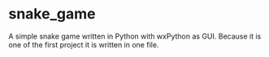 # snake_game
A simple snake game written in Python with wxPython as GUI. Because it is one of the first project it is written in one file.
